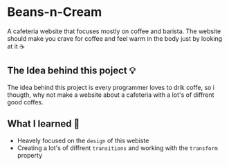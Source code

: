 # Beans-n-Cream
A cafeteria website that focuses mostly on coffee and barista. The website should make you crave for coffee and feel warm in the body just by looking at it ☕

## The Idea behind this poject 💡
The idea behind this project is every programmer loves to drik coffe, so i thougth, why not make a website about a cafeteria with a lot's of diffrent good coffes.
## What I learned 🧠
- Heavely focused on the `design` of this webiste
- Creating a lot's of diffrent `transitions` and working with the `transform` property
